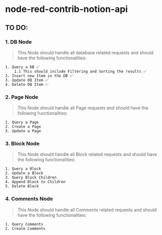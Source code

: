 # node-red-contrib-notion-api

## TO DO:

### 1. DB Node

>This Node should handle all database related requests and should have the following functionalities:

    1. Query a DB ✅
        1.1 This should include Filtering and Sorting the results ✅
    2. Insert new Item in the DB ✅
    3. Update DB Item ✅
    4. Delete DB Item ✅

### 2. Page Node

> This Node should handle all Page requests and should have the following functionalities:

    1. Query a Page
    2. Create a Page
    3. Update a Page

### 3. Block Node

> This Node should handle all Block related requests and should have the following functionalities:

    1. Query a Block
    2. Update a Block
    3. Query Block Children
    4. Append Block to Children
    5. Delete Block

### 4. Comments Node

> This Node should handle all Comments related requests and should have the following functionalities:

    1. Query Comments
    2. Create Comments